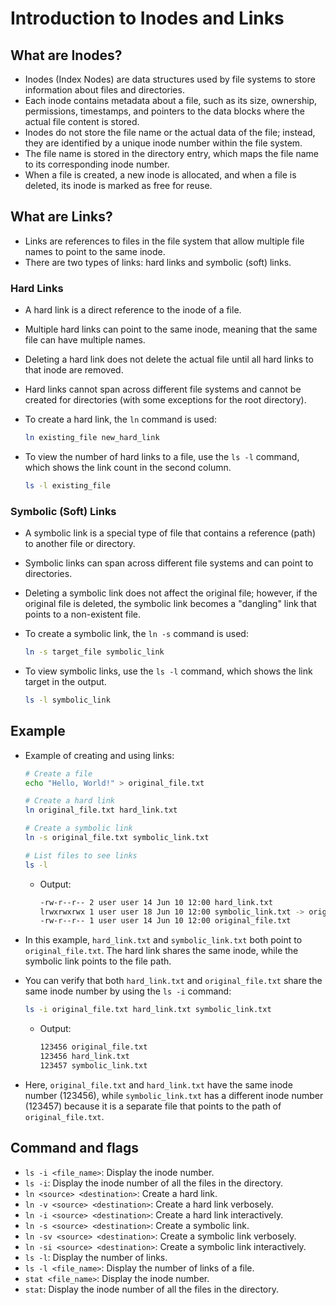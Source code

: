 # Introduction to Inodes and Links

## What are Inodes?

- Inodes (Index Nodes) are data structures used by file systems to store information about files and directories.
- Each inode contains metadata about a file, such as its size, ownership, permissions, timestamps, and pointers to the data blocks where the actual file content is stored.
- Inodes do not store the file name or the actual data of the file; instead, they are identified by a unique inode number within the file system.
- The file name is stored in the directory entry, which maps the file name to its corresponding inode number.
- When a file is created, a new inode is allocated, and when a file is deleted, its inode is marked as free for reuse.

## What are Links?

- Links are references to files in the file system that allow multiple file names to point to the same inode.
- There are two types of links: hard links and symbolic (soft) links.

### Hard Links

- A hard link is a direct reference to the inode of a file.
- Multiple hard links can point to the same inode, meaning that the same file can have multiple names.
- Deleting a hard link does not delete the actual file until all hard links to that inode are removed.
- Hard links cannot span across different file systems and cannot be created for directories (with some exceptions for the root directory).
- To create a hard link, the `ln` command is used:

  ```bash
  ln existing_file new_hard_link
  ```

- To view the number of hard links to a file, use the `ls -l` command, which shows the link count in the second column.

  ```bash
  ls -l existing_file
  ```

### Symbolic (Soft) Links

- A symbolic link is a special type of file that contains a reference (path) to another file or directory.
- Symbolic links can span across different file systems and can point to directories.
- Deleting a symbolic link does not affect the original file; however, if the original file is deleted, the symbolic link becomes a "dangling" link that points to a non-existent file.
- To create a symbolic link, the `ln -s` command is used:

  ```bash
  ln -s target_file symbolic_link
  ```

- To view symbolic links, use the `ls -l` command, which shows the link target in the output.

  ```bash
  ls -l symbolic_link
  ```

## Example

- Example of creating and using links:

  ```bash
  # Create a file
  echo "Hello, World!" > original_file.txt

  # Create a hard link
  ln original_file.txt hard_link.txt

  # Create a symbolic link
  ln -s original_file.txt symbolic_link.txt

  # List files to see links
  ls -l
  ```

  - Output:

    ```bash
    -rw-r--r-- 2 user user 14 Jun 10 12:00 hard_link.txt
    lrwxrwxrwx 1 user user 18 Jun 10 12:00 symbolic_link.txt -> original_file.txt
    -rw-r--r-- 1 user user 14 Jun 10 12:00 original_file.txt
    ```

- In this example, `hard_link.txt` and `symbolic_link.txt` both point to `original_file.txt`. The hard link shares the same inode, while the symbolic link points to the file path.
- You can verify that both `hard_link.txt` and `original_file.txt` share the same inode number by using the `ls -i` command:

  ```bash
  ls -i original_file.txt hard_link.txt symbolic_link.txt
  ```

  - Output:

    ```bash
    123456 original_file.txt
    123456 hard_link.txt
    123457 symbolic_link.txt
    ```

- Here, `original_file.txt` and `hard_link.txt` have the same inode number (123456), while `symbolic_link.txt` has a different inode number (123457) because it is a separate file that points to the path of `original_file.txt`.

## Command and flags

- `ls -i <file_name>`: Display the inode number.
- `ls -i`: Display the inode number of all the files in the directory.
- `ln <source> <destination>`: Create a hard link.
- `ln -v <source> <destination>`: Create a hard link verbosely.
- `ln -i <source> <destination>`: Create a hard link interactively.
- `ln -s <source> <destination>`: Create a symbolic link.
- `ln -sv <source> <destination>`: Create a symbolic link verbosely.
- `ln -si <source> <destination>`: Create a symbolic link interactively.
- `ls -l`: Display the number of links.
- `ls -l <file_name>`: Display the number of links of a file.
- `stat <file_name>`: Display the inode number.
- `stat`: Display the inode number of all the files in the directory.
